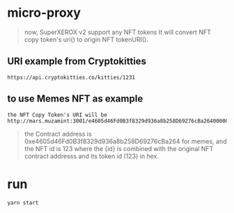 # micro-proxy
> now, SuperXEROX v2 support any NFT tokens
It will convert NFT copy token's uri() to origin NFT tokenURI().

## URI example from Cryptokitties
```
https://api.cryptokitties.co/kitties/1231
```
## to use Memes NFT as example
```
the NFT Copy Token's URI will be http://mars.muzamint:3001/e4605d46Fd0B3f8329d936a8b258D69276cBa26400000000000000000000007b.json
```
> the Contract address is 0xe4605d46Fd0B3f8329d936a8b258D69276cBa264 for memes, and the NFT id is 123
> where the {id} is combined with the original NFT contract addresss and its token id (123) in hex.

# run
```
yarn start
```

